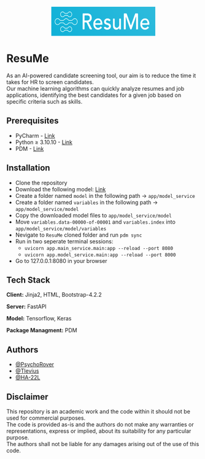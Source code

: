 <p align="center">
<img src="https://github.com/PsychoRover/ResuMe/blob/2614dc23c36fde5e1aefeeb24a79fa126d11810a/logo.png" />
</p>

# ResuMe

As an AI-powered candidate screening tool, our aim is to reduce the time it takes for HR to screen candidates.  
Our machine learning algorithms can quickly analyze resumes and job applications, identifying the best candidates for a given job based on specific criteria such as skills.


## Prerequisites

- PyCharm - [Link](https://www.jetbrains.com/pycharm/download/)
- Python ≥ 3.10.10 - [Link](https://www.python.org/downloads/release/python-31010/)
- PDM - [Link](https://pdm.fming.dev/latest/#recommended-installation-method)

## Installation

- Clone the repository
- Download the following model: [Link](https://drive.google.com/file/d/12OhfTBYSXzy_IQ79ONiIOVFZ99ixPO9I/view?usp=share_link)
- Create a folder named `model` in the following path -> `app/model_service`
- Create a folder named `variables` in the following path -> `app/model_service/model`
- Copy the downloaded model files to `app/model_service/model`
- Move `variables.data-00000-of-00001` and `variables.index` into `app/model_service/model/variables`
- Nevigate to `ResuMe` cloned folder and run `pdm sync`
- Run in two seperate terminal sessions:
    - `uvicorn app.main_service.main:app --reload --port 8080`
    - `uvicorn app.model_service.main:app --reload --port 8000`
- Go to 127.0.0.1:8080 in your browser
## Tech Stack

**Client:** Jinja2, HTML, Bootstrap-4.2.2

**Server:** FastAPI

**Model:** Tensorflow, Keras

**Package Managment:** PDM
## Authors

- [@PsychoRover](https://www.github.com/PsychoRover)
- [@Tlevius](https://github.com/Tlevius) 
- [@HA-22L](https://github.com/HA-22L)

## Disclaimer

This repository is an academic work and the code within it should not be used for commercial purposes.  
The code is provided as-is and the authors do not make any warranties or representations, express or implied, about its suitability for any particular purpose.  
The authors shall not be liable for any damages arising out of the use of this code.
